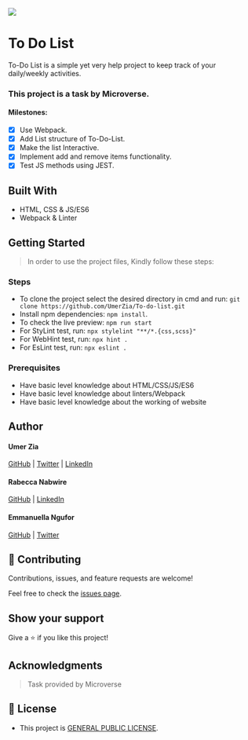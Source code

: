 ![](https://img.shields.io/badge/Microverse-blueviolet)

# To Do List
To-Do List is a simple yet very help project to keep track of your daily/weekly activities. 

### This project is a task by Microverse.

#### Milestones:

- [x] Use Webpack.
- [x] Add List structure of To-Do-List.
- [x] Make the list Interactive.
- [x] Implement add and remove items functionality.
- [x] Test JS methods using JEST.

## Built With

- HTML, CSS & JS/ES6
- Webpack & Linter

## Getting Started

> In order to use the project files, Kindly follow these steps:

### Steps

- To clone the project select the desired directory in cmd and run: `git clone https://github.com/UmerZia/To-do-list.git`
- Install npm dependencies: `npm install`.
- To check the live preview: `npm run start`
- For StyLint test, run: `npx stylelint "**/*.{css,scss}"`
- For WebHint test, run: `npx hint .`
- For EsLint test, run: `npx eslint .`

### Prerequisites

- Have basic level knowledge about HTML/CSS/JS/ES6
- Have basic level knowledge about linters/Webpack
- Have basic level knowledge about the working of website

## Author

#### Umer Zia

[GitHub](https://github.com/UmerZia) | [Twitter](https://twitter.com/InfinusDesign) | [LinkedIn](https://linkedin.com/in/umer-zia-30906a183/)

#### Rabecca Nabwire

[GitHub](https://github.com/Becky449) | [LinkedIn](https://www.linkedin.com/in/rabeccanabwire/)

#### Emmanuella Ngufor

[GitHub](https://github.com/Ngufor-emmanuella) | [Twitter](https://twitter.com/Ngufor-emmanuella)

## 🤝 Contributing

Contributions, issues, and feature requests are welcome!

Feel free to check the [issues page](https://github.com/UmerZia/To-do-list/issues).

## Show your support

Give a ⭐ if you like this project!

## Acknowledgments

> Task provided by Microverse

## 📝 License

- This project is [GENERAL PUBLIC LICENSE](https://github.com/UmerZia/To-do-list/blob/main/LICENSE).